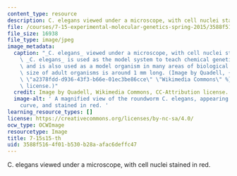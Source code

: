 ```yaml
---
content_type: resource
description: C. elegans viewed under a microscope, with cell nuclei stained in red.
file: /courses/7-15-experimental-molecular-genetics-spring-2015/3588f5164f01b530b28aafac6deffc47_7-15s15-th.jpg
file_size: 16938
file_type: image/jpeg
image_metadata:
  caption: "_C. elegans_ viewed under a microscope, with cell nuclei stained in red.\_\
    \ _C. elegans_ is used as the model system to teach chemical genetics in 7.15,\
    \ and is also used as a model organism in many areas of biological research. Actual\
    \ size of adult organisms is around 1 mm long. (Image by Quadell, {{% resource_link\
    \ \"a2378fdd-d936-43f3-b66e-01ec3be86cce\" \"Wikimedia Commons\" %}}, CC-Attribution\
    \ license.)"
  credit: Image by Quadell, Wikimedia Commons, CC-Attribution license.
  image-alt: ' A magnified view of the roundworm C. elegans, appearing as a U-shaped
    curve, and stained in red. '
learning_resource_types: []
license: https://creativecommons.org/licenses/by-nc-sa/4.0/
ocw_type: OCWImage
resourcetype: Image
title: 7-15s15-th
uid: 3588f516-4f01-b530-b28a-afac6deffc47
---
```

C. elegans viewed under a microscope, with cell nuclei stained in red.